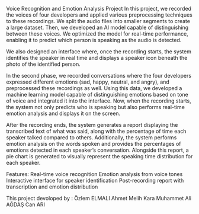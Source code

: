 Voice Recognition and Emotion Analysis Project
In this project, we recorded the voices of four developers and applied various preprocessing techniques to these recordings. We split the audio files into smaller segments to create a large dataset. Then, we developed an AI model capable of distinguishing between these voices. We optimized the model for real-time performance, enabling it to predict which person is speaking as the audio is detected.

We also designed an interface where, once the recording starts, the system identifies the speaker in real time and displays a speaker icon beneath the photo of the identified person.

In the second phase, we recorded conversations where the four developers expressed different emotions (sad, happy, neutral, and angry), and preprocessed these recordings as well. Using this data, we developed a machine learning model capable of distinguishing emotions based on tone of voice and integrated it into the interface. Now, when the recording starts, the system not only predicts who is speaking but also performs real-time emotion analysis and displays it on the screen.

After the recording ends, the system generates a report displaying the transcribed text of what was said, along with the percentage of time each speaker talked compared to others. Additionally, the system performs emotion analysis on the words spoken and provides the percentages of emotions detected in each speaker’s conversation. Alongside this report, a pie chart is generated to visually represent the speaking time distribution for each speaker. 

Features:
Real-time voice recognition
Emotion analysis from voice tones
Interactive interface for speaker identification
Post-recording report with transcription and emotion distribution

This project devoloped by :
Özlem ELMALI
Ahmet Melih Kara
Muhammet Ali AĞDAŞ
Can ARI
